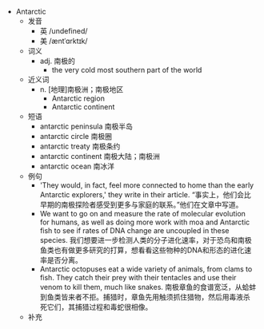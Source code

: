 - Antarctic
  - 发音
    - 英 /undefined/
    - 美 /æntˈɑrktɪk/
  - 词义
    - adj. 南极的
      - the very cold most southern part of the world
  - 近义词
    - n. [地理]南极洲；南极地区
      - Antarctic region
      - Antarctic continent
  - 短语
    - antarctic peninsula 南极半岛
    - antarctic circle 南极圈
    - antarctic treaty 南极条约
    - antarctic continent 南极大陆；南极洲
    - antarctic ocean 南冰洋
  - 例句
    - 'They would, in fact, feel more connected to home than the early Antarctic explorers,' they write in their article. “事实上，他们会比早期的南极探险者感受到更多与家庭的联系。”他们在文章中写道。
    - We want to go on and measure the rate of molecular evolution for humans, as well as doing more work with moa and Antarctic fish to see if rates of DNA change are uncoupled in these species. 我们想要进一步检测人类的分子进化速率，对于恐鸟和南极鱼类也有做更多研究的打算，想看看这些物种的DNA和形态的进化速率是否分离。
    - Antarctic octopuses eat a wide variety of animals, from clams to fish. They catch their prey with their tentacles and use their venom to kill them, much like snakes. 南极章鱼的食谱宽泛，从蛤蚌到鱼类皆来者不拒。捕猎时，章鱼先用触须抓住猎物，然后用毒液杀死它们，其捕猎过程和毒蛇很相像。
  - 补充